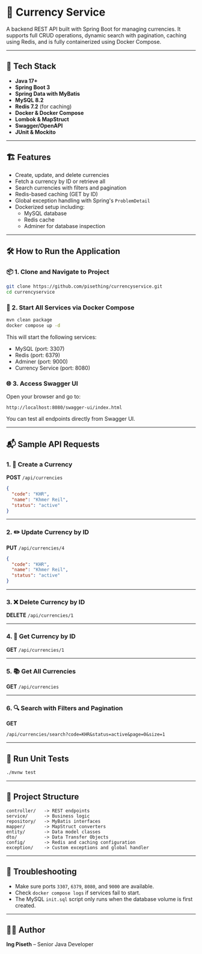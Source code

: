 # 💱 Currency Service

A backend REST API built with Spring Boot for managing currencies. It supports full CRUD operations, dynamic search with pagination, caching using Redis, and is fully containerized using Docker Compose.

---

## 🚀 Tech Stack

- **Java 17+**
- **Spring Boot 3**
- **Spring Data with MyBatis**
- **MySQL 8.2**
- **Redis 7.2** (for caching)
- **Docker & Docker Compose**
- **Lombok & MapStruct**
- **Swagger/OpenAPI**
- **JUnit & Mockito**

---

## 🏗️ Features

- Create, update, and delete currencies
- Fetch a currency by ID or retrieve all
- Search currencies with filters and pagination
- Redis-based caching (GET by ID)
- Global exception handling with Spring's `ProblemDetail`
- Dockerized setup including:
  - MySQL database
  - Redis cache
  - Adminer for database inspection

---

## 🛠️ How to Run the Application

### 📦 1. Clone and Navigate to Project

```bash
git clone https://github.com/pisething/currencyservice.git
cd currencyservice
```

### 🐳 2. Start All Services via Docker Compose

```bash
mvn clean package
docker compose up -d
```

This will start the following services:
- MySQL (port: 3307)
- Redis (port: 6379)
- Adminer (port: 9000)
- Currency Service (port: 8080)

### 🌐 3. Access Swagger UI

Open your browser and go to:

```
http://localhost:8080/swagger-ui/index.html
```

You can test all endpoints directly from Swagger UI.

---

## 📬 Sample API Requests

### 1. 🔧 Create a Currency

**POST** `/api/currencies`

```json
{
  "code": "KHR",
  "name": "Khmer Reil",
  "status": "active"
}
```

---

### 2. ✏️ Update Currency by ID

**PUT** `/api/currencies/4`

```json
{
  "code": "KHR",
  "name": "Khmer Reil",
  "status": "active"
}
```

---

### 3. ❌ Delete Currency by ID

**DELETE** `/api/currencies/1`

---

### 4. 📄 Get Currency by ID

**GET** `/api/currencies/1`

---

### 5. 📚 Get All Currencies

**GET** `/api/currencies`

---

### 6. 🔍 Search with Filters and Pagination

**GET**

```
/api/currencies/search?code=KHR&status=active&page=0&size=1
```

---

## 🧪 Run Unit Tests

```bash
./mvnw test
```

---

## 📂 Project Structure

```
controller/   -> REST endpoints
service/      -> Business logic
repository/   -> MyBatis interfaces
mapper/       -> MapStruct converters
entity/       -> Data model classes
dto/          -> Data Transfer Objects
config/       -> Redis and caching configuration
exception/    -> Custom exceptions and global handler
```

---

## 🐞 Troubleshooting

- Make sure ports `3307`, `6379`, `8080`, and `9000` are available.
- Check `docker compose logs` if services fail to start.
- The MySQL `init.sql` script only runs when the database volume is first created.

---

## 👨‍💻 Author

**Ing Piseth** – Senior Java Developer